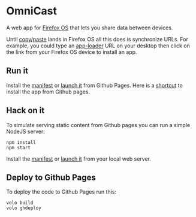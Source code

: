 # OmniCast

A web app for [Firefox OS](https://developer.mozilla.org/en-US/docs/Mozilla/Firefox_OS)
that lets you share data between devices.

Until [copy/paste](https://github.com/mozilla-b2g/gaia/issues/2844)
lands in Firefox OS all this does is synchronize URLs.
For example, you could type an [app-loader](http://app-loader.appspot.com/)
URL on your desktop then click on
the link from your Firefox OS device to install an app.

## Run it

Install the [manifest](http://kumar303.github.com/omnicast/manifest.webapp)
or [launch it](http://kumar303.github.com/omnicast/)
from Github Pages.
Here is a [shortcut](http://app-loader.appspot.com/44338)
to install the app from Github pages.

## Hack on it

To simulate serving static content from Github pages
you can run a simple NodeJS server:

    npm install
    npm start

Install the [manifest](http://0.0.0.0:3000/omnicast/manifest.webapp)
or [launch it](http://0.0.0.0:3000/omnicast/) from your local web server.

## Deploy to Github Pages

To deploy the code to Github Pages run this:

    volo build
    volo ghdeploy
